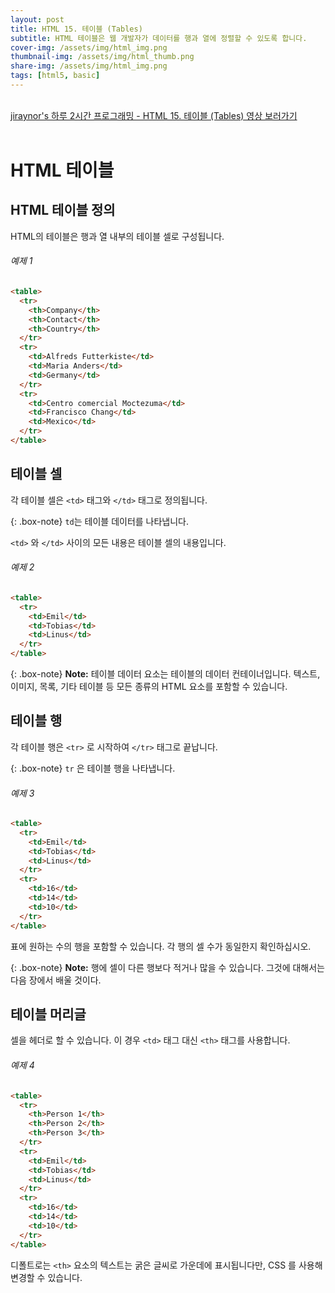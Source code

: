 ```yaml
---
layout: post
title: HTML 15. 테이블 (Tables)
subtitle: HTML 테이블은 웹 개발자가 데이터를 행과 열에 정렬할 수 있도록 합니다.
cover-img: /assets/img/html_img.png
thumbnail-img: /assets/img/html_thumb.png
share-img: /assets/img/html_img.png
tags: [html5, basic]
---
```


<br>
<a href="https://youtu.be/VBS_usGtx8w" target="_blank">jiraynor's 하루 2시간 프로그래밍 - HTML 15. 테이블 (Tables) 영상 보러가기</a>
<br>
<br>

# HTML 테이블

## HTML 테이블 정의

HTML의 테이블은 행과 열 내부의 테이블 셀로 구성됩니다.

###### 예제 1

```html
<table>
  <tr>
    <th>Company</th>
    <th>Contact</th>
    <th>Country</th>
  </tr>
  <tr>
    <td>Alfreds Futterkiste</td>
    <td>Maria Anders</td>
    <td>Germany</td>
  </tr>
  <tr>
    <td>Centro comercial Moctezuma</td>
    <td>Francisco Chang</td>
    <td>Mexico</td>
  </tr>
</table>
```

## 테이블 셀

각 테이블 셀은 ```<td>``` 태그와 ```</td>``` 태그로 정의됩니다.

{: .box-note}
```td```는 테이블 데이터를 나타냅니다.

```<td>``` 와 ```</td>``` 사이의 모든 내용은 테이블 셀의 내용입니다.

###### 예제 2

```html
<table>
  <tr>
    <td>Emil</td>
    <td>Tobias</td>
    <td>Linus</td>
  </tr>
</table>
```

{: .box-note}
**Note:** 테이블 데이터 요소는 테이블의 데이터 컨테이너입니다. 텍스트, 이미지, 목록, 기타 테이블 등 모든 종류의 HTML 요소를 포함할 수 있습니다.

## 테이블 행

각 테이블 행은 ```<tr>``` 로 시작하여 ```</tr>``` 태그로 끝납니다.

{: .box-note}
```tr``` 은 테이블 행을 나타냅니다.

###### 예제 3

```html
<table>
  <tr>
    <td>Emil</td>
    <td>Tobias</td>
    <td>Linus</td>
  </tr>
  <tr>
    <td>16</td>
    <td>14</td>
    <td>10</td>
  </tr>
</table>
```

표에 원하는 수의 행을 포함할 수 있습니다. 각 행의 셀 수가 동일한지 확인하십시오.

{: .box-note}
**Note:** 행에 셀이 다른 행보다 적거나 많을 수 있습니다. 그것에 대해서는 다음 장에서 배울 것이다.

## 테이블 머리글

셀을 헤더로 할 수 있습니다. 이 경우 ```<td>``` 태그 대신 ```<th>``` 태그를 사용합니다.

###### 예제 4

```html
<table>
  <tr>
    <th>Person 1</th>
    <th>Person 2</th>
    <th>Person 3</th>
  </tr>
  <tr>
    <td>Emil</td>
    <td>Tobias</td>
    <td>Linus</td>
  </tr>
  <tr>
    <td>16</td>
    <td>14</td>
    <td>10</td>
  </tr>
</table>
```

디폴트로는 ```<th>``` 요소의 텍스트는 굵은 글씨로 가운데에 표시됩니다만, CSS 를 사용해 변경할 수 있습니다.
